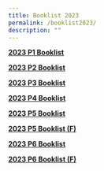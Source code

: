 ```yaml
---
title: Booklist 2023
permalink: /booklist2023/
description: ""
---
```

[**2023 P1 Booklist**](/files/ESPS%20P1%20Booklist%202023.pdf)

[**2023 P2 Booklist**](/files/P2%20booklist%202023.pdf)

[**2023 P3 Booklist**](/files/P3%20BOOKLIST%202023.pdf)

[**2023 P4 Booklist**](/files/P4%20BOOKLIST%202023.pdf)

[**2023 P5 Booklist**](/files/P5%20BOOK%20LIST%202023.pdf)

[**2023 P5 Booklist (F)**](/files/P5%20(F)%20BOOKLIST%202023.pdf)

[**2023 P6 Booklist**](/files/P6%20BOOKLIST%202023.pdf)

[**2023 P6 Booklist (F)**](/files/P6%20(F)%20BOOKLIST%202023.pdf)